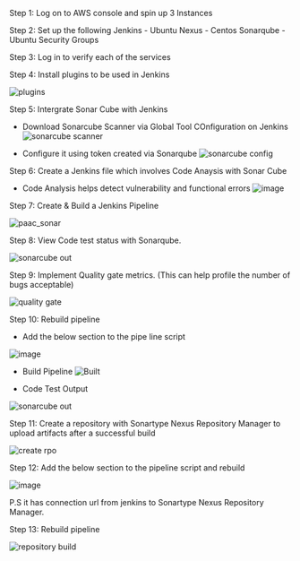Step 1: Log on to AWS console and spin up 3 Instances 

Step 2: Set up the following 
Jenkins - Ubuntu
Nexus - Centos
Sonarqube - Ubuntu
Security Groups

Step 3: Log in to verify each of the services 

Step 4: Install plugins to be used in Jenkins

![plugins](https://user-images.githubusercontent.com/52894481/186391032-6b158284-42f8-463c-876c-77d03a1f87ad.JPG)

Step 5: Intergrate Sonar Cube with Jenkins 
- Download Sonarcube Scanner via Global Tool COnfiguration on Jenkins
![sonarcube scanner](https://user-images.githubusercontent.com/52894481/186392002-dea85176-e158-44b8-89c8-9324450d5409.JPG)

- Configure it using token created via Sonarqube
![sonarcube config](https://user-images.githubusercontent.com/52894481/186392385-2303779f-ab22-48bc-89fd-1a74f9097f3e.JPG)

Step 6: Create a Jenkins file which involves Code Anaysis with Sonar Cube 

- Code Analysis  helps detect vulnerability and functional errors 
![image](https://user-images.githubusercontent.com/52894481/186392685-898e570b-ea6f-4d61-853f-111ca51ed8db.png)

Step 7: Create & Build a Jenkins Pipeline

![paac_sonar](https://user-images.githubusercontent.com/52894481/186392828-4b16a6f7-de8b-47f8-8d9c-cdba8f31f58b.JPG)

Step 8: View Code test status with Sonarqube.

![sonarcube out](https://user-images.githubusercontent.com/52894481/186393270-f42f302d-563d-4e84-b378-1f9d4ca6c108.JPG)

Step 9: Implement Quality gate metrics. (This can help profile the number of bugs acceptable)

![quality gate](https://user-images.githubusercontent.com/52894481/186994876-2dea3fca-1fdf-4337-8509-7ccd98e16c31.JPG)

Step 10: Rebuild pipeline

- Add the below section to the pipe line script

![image](https://user-images.githubusercontent.com/52894481/186995009-19747d3c-b64e-4f4b-94b0-d7c5b48ef377.png)

- Build Pipeline
![Built](https://user-images.githubusercontent.com/52894481/186995057-13a74013-6ad3-403e-b91f-5c834e9fd77f.JPG)

- Code Test Output 

![sonarcube out](https://user-images.githubusercontent.com/52894481/186995626-63f5069b-d7c7-499b-b233-d303840b5423.JPG)

Step 11: Create a repository with Sonartype Nexus Repository Manager to upload artifacts after a successful build

![create rpo](https://user-images.githubusercontent.com/52894481/186995164-02686c98-299d-4652-97a0-8627725c2eab.JPG)

Step 12: Add the below section to the pipeline script and rebuild

![image](https://user-images.githubusercontent.com/52894481/186995326-75227cba-788b-4bc5-92ef-c3f945fffdbf.png)

P.S it has connection url from jenkins to Sonartype Nexus Repository Manager.

Step 13: Rebuild pipeline 

![repository build](https://user-images.githubusercontent.com/52894481/186995423-de5a9235-f888-4027-b58d-017021c023e5.JPG)


